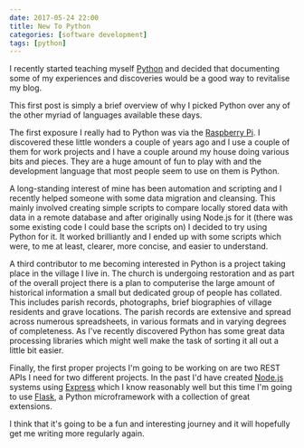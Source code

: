 ```yaml
---
date: 2017-05-24 22:00
title: New To Python
categories: [software development]
tags: [python]
---
```


I recently started teaching myself [Python](https://www.python.org) and decided that documenting some of my experiences and discoveries would be a good way to revitalise my blog.

This first post is simply a brief overview of why I picked Python over any of the other myriad of languages available these days.

The first exposure I really had to Python was via the [Raspberry Pi](https://www.raspberrypi.org). I discovered these little wonders a couple of years ago and I use a couple of them for work projects and I have a couple around my house doing various bits and pieces. They are a huge amount of fun to play with and the development language that most people seem to use on them is Python.

A long-standing interest of mine has been automation and scripting and I recently helped someone with some data migration and cleansing. This mainly involved creating simple scripts to compare locally stored data with data in a remote database and after originally using Node.js for it (there was some existing code I could base the scripts on) I decided to try using Python for it. It worked brilliantly and I ended up with some scripts which were, to me at least, clearer, more concise, and easier to understand.

A third contributor to me becoming interested in Python is a project taking place in the village I live in. The church is undergoing restoration and as part of the overall project there is a plan to computerise the large amount of historical information a small but dedicated group of people has collated. This includes parish records, photographs, brief biographies of village residents and grave locations. The parish records are extensive and spread across numerous spreadsheets, in various formats and in varying degrees of completeness. As I've recently discovered Python has some great data processing libraries which might well make the task of sorting it all out a little bit easier.

Finally, the first proper projects I'm going to be working on are two REST APIs I need for two different projects. In the past I'd have created [Node.js](https://nodejs.org/en/) systems using [Express](http://expressjs.com) which I know reasonably well but this time I'm going to use [Flask](http://flask.pocoo.org), a Python microframework with a collection of great extensions.

I think that it's going to be a fun and interesting journey and it will hopefully get me writing more regularly again.
